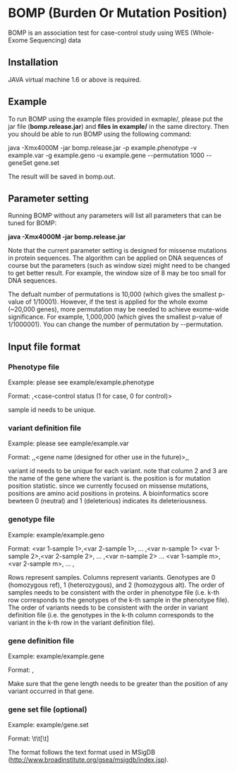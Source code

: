 # BOMP (Burden Or Mutation Position)

BOMP is an association test for case-control study using WES (Whole-Exome Sequencing) data

## Installation

JAVA virtual machine 1.6 or above is required.

## Example

To run BOMP using the example files provided in exmaple/, please put the jar file (**bomp.release.jar**) and **files in example/** in the same directory. Then you should be able to run BOMP using the following command:

java -Xmx4000M -jar bomp.release.jar -p example.phenotype -v example.var -g example.geno -u example.gene --permutation 1000 --geneSet gene.set

The result will be saved in bomp.out.

## Parameter setting

Running BOMP without any parameters will list all parameters that can be tuned for BOMP:

**java -Xmx4000M -jar bomp.release.jar**

Note that the current parameter setting is designed for missense mutations in protein sequences. The algorithm can be applied on DNA sequences of course but the parameters (such as window size) might need to be changed to get better result. For example, the window size of 8 may be too small for DNA sequences.

The defualt number of permutations is 10,000 (which gives the smallest p-value of 1/10001). However, if the test is applied for the whole exome (~20,000 genes), more permutation may be needed to achieve exome-wide significance. For example, 1,000,000 (which gives the smallest p-value of 1/1000001). You can change the number of permutation by --permutation.

## Input file format

### Phenotype file ###

Example: please see example/example.phenotype

Format:
<sample id>,<case-control status (1 for case, 0 for control)>

sample id needs to be unique.

### variant definition file ###

Example: please see eample/example.var

Format:
<variant id>,<gene name>,<gene name (designed for other use in the future)>,<position>,<bioinformatic score>

variant id needs to be unique for each variant. note that column 2 and 3 are the name of the gene where the variant is. the position is for mutation position statistic. since we currently focused on missense mutations, positions are amino acid positions in proteins. A bioinformatics score bewteen 0 (neutral) and 1 (deleterious) indicates its deleteriousness.

### genotype file ###

Example: example/example.geno

Format:
<var 1-sample 1>,<var 2-sample 1>, ... ,<var n-sample 1>
<var 1-sample 2>,<var 2-sample 2>, ... ,<var n-sample 2>
...
<var 1-sample m>,<var 2-sample m>, ... ,<var n-sample m>

Rows represent samples. Columns represent variants. Genotypes are 0 (homozygous ref), 1 (heterozygous), and 2 (homozygous alt). The order of samples needs to be consistent with the order in phenotype file (i.e. k-th row corresponds to the genotypes of the k-th sample in the phenotype file). The order of variants needs to be consistent with the order in variant definition file (i.e. the genotypes in the k-th column corresponds to the variant in the k-th row in the variant definition file).

### gene definition file ###

Example: example/example.gene

Format:
<gene name>,<length>

Make sure that the gene length needs to be greater than the position of any variant occurred in that gene.

### gene set file (optional) ###

Example: example/gene.set

Format:
<set name>\t<description>\t<gene name>[\t<gene name>]

The format follows the text format used in MSigDB (http://www.broadinstitute.org/gsea/msigdb/index.jsp).

